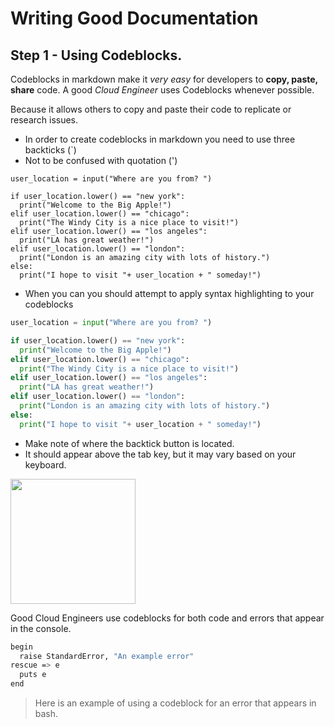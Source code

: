 # Writing Good Documentation

## Step 1 - Using Codeblocks.

Codeblocks in markdown make it *very easy* for developers to **copy, paste, share** code.
A good _Cloud Engineer_ uses Codeblocks whenever possible.



Because it allows others to copy and paste their code to replicate or research issues.

- In order to create codeblocks in markdown you need to use three backticks (`)
- Not to be confused with quotation (')

```
user_location = input("Where are you from? ")

if user_location.lower() == "new york":
  print("Welcome to the Big Apple!")
elif user_location.lower() == "chicago":
  print("The Windy City is a nice place to visit!")  
elif user_location.lower() == "los angeles":
  print("LA has great weather!")
elif user_location.lower() == "london":
  print("London is an amazing city with lots of history.")
else:
  print("I hope to visit "+ user_location + " someday!")
```
- When you can you should attempt to apply syntax highlighting to your codeblocks

```python
user_location = input("Where are you from? ")

if user_location.lower() == "new york":
  print("Welcome to the Big Apple!")
elif user_location.lower() == "chicago":
  print("The Windy City is a nice place to visit!")  
elif user_location.lower() == "los angeles":
  print("LA has great weather!")
elif user_location.lower() == "london":
  print("London is an amazing city with lots of history.")
else:
  print("I hope to visit "+ user_location + " someday!")
```

- Make note of where the backtick button is located.
- It should appear above the tab key, but it may vary based on your keyboard.

<img width="200px" src="https://github.com/LadyNeesh/github-docs-example2/assets/145222779/7af97774-aa8c-42a0-98ce-7d8f8dc3ac8c" />

Good Cloud Engineers use codeblocks for both code and errors that appear in the console.

```bash
begin
  raise StandardError, "An example error" 
rescue => e
  puts e  
end 
```
>Here is an example of using a codeblock for an error that appears in bash.
